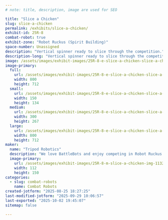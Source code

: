 ```yaml
---
# note: title, description, image are used for SEO

title: "Slice a Chicken"
slug: slice-a-chicken
permalink: /exhibits/slice-a-chicken/
exhibit-id: 25R-8
combat-robot: true
exhibit-zone: "Robot Ruckus (Spirit Building)"
space-number: Unassigned
description: "Vertical spinner ready to slice through the competition."
description-long: "Vertical spinner ready to slice through the competition."
image: /assets/images/exhibit-images/25R-8-e-slice-a-chicken-slice-a-chicken-bot-with-logo-300x267.png
image-primary: 
  full:
    url: /assets/images/exhibit-images/25R-8-e-slice-a-chicken-slice-a-chicken-bot-with-logo-full.png
    width: 800
    height: 712
  small:
    url: /assets/images/exhibit-images/25R-8-e-slice-a-chicken-slice-a-chicken-bot-with-logo-150x134.png
    width: 150
    height: 134
  medium:
    url: /assets/images/exhibit-images/25R-8-e-slice-a-chicken-slice-a-chicken-bot-with-logo-300x267.png
    width: 300
    height: 267
  large:
    url: /assets/images/exhibit-images/25R-8-e-slice-a-chicken-slice-a-chicken-bot-with-logo-800x712.png
    width: 800
    height: 712
maker: 
  name: "Tripod Robotics"
  description: "We love BattleBots and enjoy competing in Robot Ruckus ever year."
  image-primary:
    url: /assets/images/exhibit-images/25R-8-m-slice-a-chicken-img-1132-112x150.jpg
    width: 112
    height: 150
categories: 
  - slug: combat-robots
    name: Combat Robots
created-jotform: "2025-08-25 18:27:25"
last-modified-jotform: "2025-09-29 10:06:57"
last-exported: "2025-10-02 19:45:07"
sitemap: false

---
```

